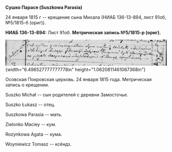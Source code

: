 **Сушко Парася (Suszkowa Parasia)**

24 января 1815 г -- крещение сына Михала (НИАБ 136-13-894, лист 91об,
№5/1815-б (ориг)).

**НИАБ 136-13-894:** Лист 91об. **Метрическая запись №5/1815-р (ориг).**

![](./media/bb21434452705ed735166395ce9832df94845f45.png){width="6.496527777777778in"
height="1.0620811461067368in"}

Осовская Покровская церковь. 24 января 1815 года. Метрическая запись о
крещении.

Suszko Michał -- сын родителей с деревни Замосточье.

Suszko Łukasz -- отец.

Suszkowa Parasia -- мать.

Zielonko Maciey -- кум.

Rozynkowa Agata -- кума.

Woyniewicz Tomasz -- ксёндз.
